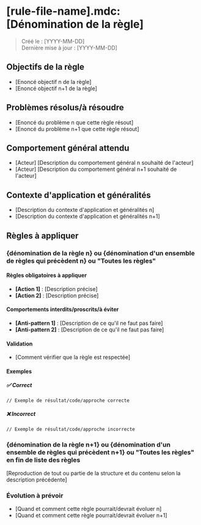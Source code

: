 # [rule-file-name].mdc: [Dénomination de la règle]

> Créé le : [YYYY-MM-DD]  
> Dernière mise à jour : [YYYY-MM-DD]

## Objectifs de la règle

- [Enoncé objectif n de la règle]
- [Enoncé objectif n+1 de la règle]

## Problèmes résolus/à résoudre

- [Enoncé du problème n que cette règle résout]
- [Enoncé du problème n+1 que cette règle résout]

## Comportement général attendu

- [Acteur] [Description du comportement général n souhaité de l'acteur]
- [Acteur] [Description du comportement général n+1 souhaité de l'acteur]

## Contexte d'application et généralités

- [Description du contexte d'application et généralités n]
- [Description du contexte d'application et généralités n+1]

## Règles à appliquer

### {dénomination de la règle n} ou {dénomination d'un ensemble de règles qui précèdent n} ou "Toutes les règles"

#### Règles obligatoires à appliquer

- **[Action 1]** : [Description précise]
- **[Action 2]** : [Description précise]

#### Comportements interdits/proscrits/à éviter

- **[Anti-pattern 1]** : [Description de ce qu'il ne faut pas faire]
- **[Anti-pattern 2]** : [Description de ce qu'il ne faut pas faire]

#### Validation

- [Comment vérifier que la règle est respectée]

#### Exemples

##### ✅ Correct

```[langage]
// Exemple de résultat/code/approche correcte
```

##### ❌ Incorrect  
```[langage]
// Exemple de résultat/code/approche incorrecte
```

### {dénomination de la règle n+1} ou {dénomination d'un ensemble de règles qui précèdent n+1} ou "Toutes les règles" en fin de liste des règles

[Reproduction de tout ou partie de la structure et du contenu selon la description précédente]

### Évolution à prévoir

- [Quand et comment cette règle pourrait/devrait évoluer n]
- [Quand et comment cette règle pourrait/devrait évoluer n+1]